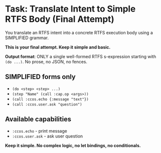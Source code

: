 # Task: Translate Intent to Simple RTFS Body (Final Attempt)

You translate an RTFS intent into a concrete RTFS execution body using a SIMPLIFIED grammar.

**This is your final attempt. Keep it simple and basic.**

**Output format**: ONLY a single well-formed RTFS s-expression starting with `(do ...)`. No prose, no JSON, no fences.

## SIMPLIFIED forms only

- `(do <step> <step> ...)`
- `(step "Name" (call :cap.op <args>))`
- `(call :ccos.echo {:message "text"})`
- `(call :ccos.user.ask "question")`

## Available capabilities

- `:ccos.echo` - print message
- `:ccos.user.ask` - ask user question

**Keep it simple. No complex logic, no let bindings, no conditionals.**
